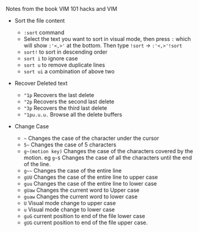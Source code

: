 Notes from the book VIM 101 hacks and VIM 

- Sort the file content
	- `:sort` command
	- Select the text you want to sort in visual mode, then press `:`  which will show `:'<,>'`  at the bottom. Then type `!sort` -> `:'<,>'!sort`
	- `sort!` to sort in descending order
	- `sort i` to ignore case
	- `sort u` to remove duplicate lines
	- `sort ui`  a combination of above two
	
- Recover Deleted text
	- `"1p`  Recovers the last delete
	- `"2p`  Recovers the second last delete
	- `"3p`  Recovers the third last delete
	- `"1pu.u.u.`  Browse all the delete buffers 

- Change Case
	- `~`  Changes the case of the character under the cursor
	- `5~` Changes the case of 5 characters
	- `g~(motion key)` Changes the case of the characters covered by the motion. eg `g~$` Changes the case of all the characters until the end of the line.
	- `g~~` Changes the case of the entire line
	- `gUU` Changes the case of the entire line to upper case
	- `guu` Changes the case of the entire line to lower case
	- `gUaw` Changes the current word to Upper case
	- `guaw` Changes the current word to lower case
	- `U` Visual mode change to upper case
	- `u` Visual mode change to lower case
	- `guG` current position to end of the file lower case
	- `gUG` current position to end of the file upper case.

